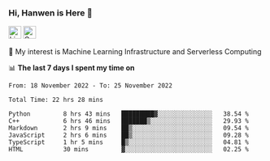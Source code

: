 ### Hi, Hanwen is Here 👋
<p>
	<a href="https://www.linkedin.com/in/liu-hanwen/"><img src="https://img.shields.io/badge/@hanwen-0A66C2?style=flat&logo=LinkedIn&logoColor=white" alt="Linkedin"  height="25px"/></a> 
	<a href="https://scholar.google.com/citations?user=HDF0su0AAAAJ"><img src="https://img.shields.io/badge/scholar-4385FE.svg?&style=plastic&logo=google-scholar&logoColor=white" alt="Google Scholar" height="25px"> </a>
</p>
🌱 My interest is Machine Learning Infrastructure and Serverless Computing

📊 **The last 7 days I spent my time on** 
<!--START_SECTION:waka-->

```text
From: 18 November 2022 - To: 25 November 2022

Total Time: 22 hrs 28 mins

Python         8 hrs 43 mins   █████████▓░░░░░░░░░░░░░░░   38.54 %
C++            6 hrs 46 mins   ███████▒░░░░░░░░░░░░░░░░░   29.93 %
Markdown       2 hrs 9 mins    ██▒░░░░░░░░░░░░░░░░░░░░░░   09.54 %
JavaScript     2 hrs 6 mins    ██▒░░░░░░░░░░░░░░░░░░░░░░   09.28 %
TypeScript     1 hr 5 mins     █▒░░░░░░░░░░░░░░░░░░░░░░░   04.81 %
HTML           30 mins         ▓░░░░░░░░░░░░░░░░░░░░░░░░   02.25 %
```

<!--END_SECTION:waka-->


<!--
**david990917/david990917** is a ✨ _special_ ✨ repository because its `README.md` (this file) appears on your GitHub profile.

Here are some ideas to get you started:

- 🔭 I’m currently working on ...
- 🌱 I’m currently learning ...
- 👯 I’m looking to collaborate on ...
- 🤔 I’m looking for help with ...
- 💬 Ask me about ...
- 📫 How to reach me: ...
- 😄 Pronouns: ...
- ⚡ Fun fact: ...
-->
